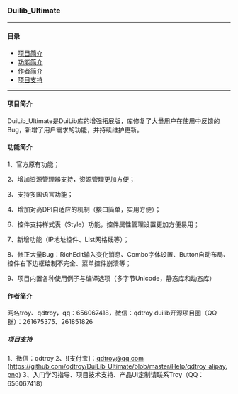 ### **Duilib_Ultimate**

*** 
#### **目录**
* [项目简介](#项目简介)
* [功能简介](#功能简介)
* [作者简介](#作者简介)
* [项目支持](#项目支持)

***
#### **项目简介** 

DuiLib_Ultimate是DuiLib库的增强拓展版，库修复了大量用户在使用中反馈的Bug，新增了用户需求的功能，并持续维护更新。

#### **功能简介** 

1、官方原有功能；

2、增加资源管理器支持，资源管理更加方便；

3、支持多国语言功能；

4、增加对高DPI自适应的机制（接口简单，实用方便）；

6、控件支持样式表（Style）功能，控件属性管理设置更加方便易用；

7、新增功能（IP地址控件、List网格线等）；

8、修正大量Bug：RichEdit输入变化消息、Combo字体设置、Button自动布局、控件右下边框绘制不完全、菜单控件崩溃等；

9、项目内置各种使用例子与编译选项（多字节Unicode，静态库和动态库）

#### **作者简介** 
网名troy、qdtroy，qq：656067418，微信：qdtroy
duilib开源项目圈（QQ群）：261675375、261851826

##### **项目支持** 
1、微信：qdtroy
2、![支付宝]：qdtroy@qq.com
(https://github.com/qdtroy/DuiLib_Ultimate/blob/master/Help/qdtroy_alipay.png)
3、入门学习指导、项目技术支持、产品UI定制请联系Troy（QQ：656067418）
